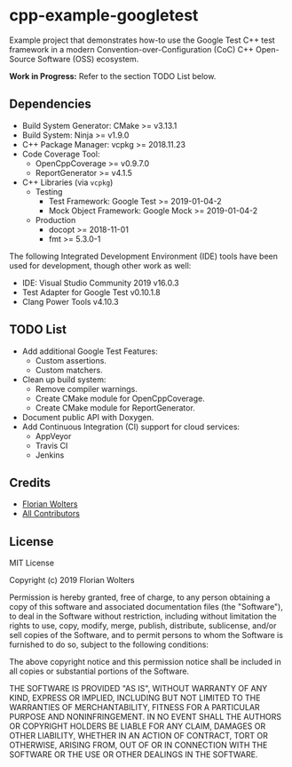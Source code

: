 # cpp-example-googletest

Example project that demonstrates how-to use the Google Test C++ test framework
in a modern Convention-over-Configuration (CoC) C++ Open-Source Software (OSS)
ecosystem.

**Work in Progress:** Refer to the section TODO List below.

## Dependencies

- Build System Generator: CMake >= v3.13.1
- Build System: Ninja >= v1.9.0
- C++ Package Manager: vcpkg >= 2018.11.23
- Code Coverage Tool:
  - OpenCppCoverage >= v0.9.7.0
  - ReportGenerator >= v4.1.5
- C++ Libraries (via `vcpkg`)
  - Testing
    - Test Framework: Google Test >= 2019-01-04-2
    - Mock Object Framework: Google Mock >= 2019-01-04-2
  - Production
    - docopt >= 2018-11-01
    - fmt >= 5.3.0-1

The following Integrated Development Environment (IDE) tools have been used for
development, though other work as well:

- IDE: Visual Studio Community 2019 v16.0.3
- Test Adapter for Google Test v0.10.1.8
- Clang Power Tools v4.10.3

## TODO List

- Add additional Google Test Features:
  - Custom assertions.
  - Custom matchers.
- Clean up build system:
  - Remove compiler warnings.
  - Create CMake module for OpenCppCoverage.
  - Create CMake module for ReportGenerator.
- Document public API with Doxygen.
- Add Continuous Integration (CI) support for cloud services:
  - AppVeyor
  - Travis CI
  - Jenkins

## Credits

* [Florian Wolters](https://github.com/FlorianWolters)
* [All Contributors](https://github.com/FlorianWolters/cpp-example-googletest/contributors)

## License

MIT License

Copyright (c) 2019 Florian Wolters

Permission is hereby granted, free of charge, to any person obtaining a copy
of this software and associated documentation files (the "Software"), to deal
in the Software without restriction, including without limitation the rights
to use, copy, modify, merge, publish, distribute, sublicense, and/or sell
copies of the Software, and to permit persons to whom the Software is
furnished to do so, subject to the following conditions:

The above copyright notice and this permission notice shall be included in all
copies or substantial portions of the Software.

THE SOFTWARE IS PROVIDED "AS IS", WITHOUT WARRANTY OF ANY KIND, EXPRESS OR
IMPLIED, INCLUDING BUT NOT LIMITED TO THE WARRANTIES OF MERCHANTABILITY,
FITNESS FOR A PARTICULAR PURPOSE AND NONINFRINGEMENT. IN NO EVENT SHALL THE
AUTHORS OR COPYRIGHT HOLDERS BE LIABLE FOR ANY CLAIM, DAMAGES OR OTHER
LIABILITY, WHETHER IN AN ACTION OF CONTRACT, TORT OR OTHERWISE, ARISING FROM,
OUT OF OR IN CONNECTION WITH THE SOFTWARE OR THE USE OR OTHER DEALINGS IN THE
SOFTWARE.
